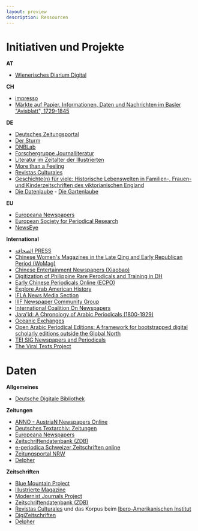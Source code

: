 ```yaml
---
layout: preview
description: Ressourcen
---
```


# Initiativen und Projekte

**AT**
* [Wienerisches Diarium Digital](https://www.oeaw.ac.at/acdh/projects/wiennerisches-diarium-digital/)

**CH**
* [impresso](http://impresso-project.ch/)  
* [Märkte auf Papier. Informationen, Daten und Nachrichten im Basler "Avisblatt", 1729-1845](https://forschdb2.unibas.ch/inf2/rm_projects/object_view.php?r=4486067)  

**DE**
* [Deutsches Zeitungsportal](https://pro.deutsche-digitale-bibliothek.de/node/984)
* [Der Sturm](https://www.adwmainz.de/projekte/der-sturm-digitale-quellenedition-zur-geschichte-der-internationalen-avantgarde/informationen.html)
* [DNBLab](https://www.dnb.de/DE/Professionell/Services/WissenschaftundForschung/DNBLab/dnblab_node.html)
* [Forschergruppe Journalliteratur](https://journalliteratur.blogs.ruhr-uni-bochum.de/)
* [Literatur im Zeitalter der Illustrierten](http://gepris.dfg.de/gepris/projekt/282457319)
* [More than a Feeling](http://media-sentiment.uni-leipzig.de/)
* [Revistas Culturales](http://www.revistas-culturales.de/)  
* [Geschichte(n) für viele: Historische Lebenswelten in Familien-, Frauen- und Kinderzeitschriften des viktorianischen England](http://portal.uni-freiburg.de/historische-lebenswelten/projekte/BK_DL)
* [Die Datenlaube](https://diedatenlaube.github.io/) - [Die Gartenlaube](https://de.wikisource.org/wiki/Die_Gartenlaube)

**EU**
* [Europeana Newspapers](http://europeana-newspapers.eu/)
* [European Society for Periodical Research](http://www.espr-it.eu/)
* [NewsEye](http://newseye.eu/)

**International**
* [الصحافة PRESS](https://www.turath2020.org/press)
* [Chinese Women's Magazines in the Late Qing and Early Republican Period (WoMag)](https://uni-heidelberg.de/womag) 
* [Chinese Entertainment Newspapers (Xiaobao)](http://xiaobao.uni-hd.de/)
* [Digitization of Philippine Rare Perodicals and Training in DH](https://www.uantwerpen.be/en/research-groups/digitalhumanities/about/projects/vlir-uos/)
* [Early Chinese Periodicals Online (ECPO)](https://uni-heidelberg.de/ecpo)
* [Explore Arab American History](https://www.arabicarchives.org/)
* [IFLA News Media Section](https://www.ifla.org/news-media)
* [IIIF Newspaper Community Group](https://iiif.io/community/groups/newspapers/)
* [International Coalition On Newspapers](http://icon.crl.edu/)
* [Jara'id: A Chronology of Arabic Periodicals (1800-1929)](https://projectjaraid.github.io/)
* [Oceanic Exchanges](http://oceanicexchanges.org/)
* [Open Arabic Periodical Editions: A framework for bootstrapped digital scholarly editions outside the Global North](https://openarabicpe.github.io/)
* [TEI SIG Newspapers and Periodicals](http://www.tei-c.org/Activities/SIG/)  
* [The Viral Texts Project](https://viraltexts.org/)

# Daten

**Allgemeines**

* [Deutsche Digitale Bibliothek](https://www.deutsche-digitale-bibliothek.de/)

**Zeitungen**

* [ANNO - AustriaN Newspapers Online](http://anno.onb.ac.at/)
* [Deutsches Textarchiv: Zeitungen](http://www.deutschestextarchiv.de/list/browse?genre=Zeitung)
* [Europeana Newspapers](http://europeana-newspapers.eu/)
* [Zeitschriftendatenbank (ZDB)](http://zdb-katalog.de/) 
* [e-periodica Schweizer Zeitschriften online](https://www.e-periodica.ch/)
* [Zeitungsportal NRW](https://zeitpunkt.nrw)
* [Delpher](https://www.delpher.nl/nl/kranten)

**Zeitschriften**

* [Blue Mountain Project](http://bluemountain.princeton.edu/index.html)
* [Illustrierte Magazine](http://magazine.illustrierte-presse.de/)
* [Modernist Journals Project](http://www.modjourn.org/)
* [Zeitschriftendatenbank (ZDB)](http://zdb-katalog.de/)
* [Revistas Culturales](https://www.revistas-culturales.de/) und das Korpus beim [Ibero-Amerikanischen Institut](https://digital.iai.spk-berlin.de/viewer/index/)
* [DigiZeitschriften](https://www.digizeitschriften.de/de/startseite/)
* [Delpher](https://www.delpher.nl/nl/tijdschriften)
